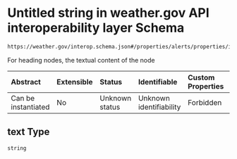 # Untitled string in weather.gov API interoperability layer Schema

```txt
https://weather.gov/interop.schema.json#/properties/alerts/properties/items/items/properties/description/items/properties/text
```

For heading nodes, the textual content of the node

| Abstract            | Extensible | Status         | Identifiable            | Custom Properties | Additional Properties | Access Restrictions | Defined In                                                                                                 |
| :------------------ | :--------- | :------------- | :---------------------- | :---------------- | :-------------------- | :------------------ | :--------------------------------------------------------------------------------------------------------- |
| Can be instantiated | No         | Unknown status | Unknown identifiability | Forbidden         | Allowed               | none                | [interop-layer.schema.json\*](../../../api-interop-layer/interop-layer.schema.json "open original schema") |

## text Type

`string`

